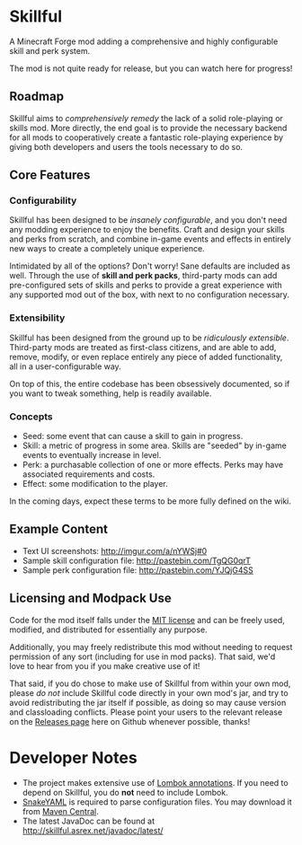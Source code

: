 Skillful
========

A Minecraft Forge mod adding a comprehensive and highly configurable skill and
perk system.

The mod is not quite ready for release, but you can watch here for progress!

Roadmap
-------

Skillful aims to *comprehensively remedy* the lack of a solid role-playing or
skills mod. More directly, the end goal is to provide the necessary backend for
all mods to cooperatively create a fantastic role-playing experience by giving
both developers and users the tools necessary to do so.

Core Features
-------------

### Configurability

Skillful has been designed to be *insanely configurable*, and you don't need
any modding experience to enjoy the benefits. Craft and design your skills and
perks from scratch, and combine in-game events and effects in entirely new ways
to create a completely unique experience.

Intimidated by all of the options? Don't worry! Sane defaults are included as
well. Through the use of **skill and perk packs**, third-party mods can add
pre-configured sets of skills and perks to provide a great experience with any
supported mod out of the box, with next to no configuration necessary.

### Extensibility

Skillful has been designed from the ground up to be *ridiculously extensible*.
Third-party mods are treated as first-class citizens, and are able to add,
remove, modify, or even replace entirely any piece of added functionality, all
in a user-configurable way.

On top of this, the entire codebase has been obsessively documented, so if you
want to tweak something, help is readily available.

### Concepts

 * Seed: some event that can cause a skill to gain in progress.
 * Skill: a metric of progress in some area. Skills are "seeded" by in-game
   events to eventually increase in level.
 * Perk: a purchasable collection of one or more effects. Perks may have
   associated requirements and costs.
 * Effect: some modification to the player.

In the coming days, expect these terms to be more fully defined on the wiki.

Example Content
---------------

 * Text UI screenshots: http://imgur.com/a/nYWSj#0
 * Sample skill configuration file: http://pastebin.com/TgQG0qrT
 * Sample perk configuration file: http://pastebin.com/YJQjG4SS

Licensing and Modpack Use
-------------------------

Code for the mod itself falls under the
[MIT license](http://opensource.org/licenses/MIT) and can be freely used,
modified, and distributed for essentially any purpose.

Additionally, you may freely redistribute this mod without needing to request
permission of any sort (including for use in mod packs). That said, we'd love to
hear from you if you make creative use of it!

That said, if you do chose to make use of Skillful from within your own mod,
please *do not* include Skillful code directly in your own mod's jar, and try
to avoid redistributing the jar itself if possible, as doing so may cause
version and classloading conflicts. Please point your users to the relevant
release on the [Releases page](https://github.com/timothyb89/skillful/releases)
here on Github whenever possible, thanks!

Developer Notes
===============

 * The project makes extensive use of
   [Lombok annotations](http://projectlombok.org/). If you need to depend on
   Skillful, you do **not** need to include Lombok.
 * [SnakeYAML](http://code.google.com/p/snakeyaml/) is required to parse
   configuration files. You may download it from
   [Maven Central](http://mvnrepository.com/artifact/org.yaml/snakeyaml/1.14).
 * The latest JavaDoc can be found at http://skillful.asrex.net/javadoc/latest/
